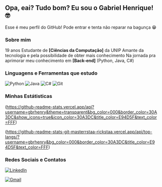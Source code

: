 ## Opa, eai? Tudo bom? Eu sou o Gabriel Henrique! :nerd_face:
Esse é meu perfil do GitHub! Pode entrar e tenta não reparar na bagunça :grin:

### Sobre mim

19 anos
Estudante de **[Ciências da Computação]** da UNIP
Amante da tecnologia e pela possibilidade de obter mais conhecimento 
Na jornada pra aprimorar meu conhecimento em **[Back-end]** (Python, Java, C#)

### Linguagens e Ferramentas que estudo

![Python](https://img.shields.io/badge/Python-000?style=for-the-badge&logo=python)
![Java](https://img.shields.io/badge/java-%23ED8B00.svg?style=for-the-badge&logo=openjdk&logoColor=white)
![C#](https://img.shields.io/badge/C%23-239120?style=for-the-badge&logo=c-sharp&logoColor=white)
![Git](https://img.shields.io/badge/GIT-E44C30?style=for-the-badge&logo=git&logoColor=white)

### Minhas Estátisticas

(https://github-readme-stats.vercel.app/api?username=gbrhenry&theme=transparent&bg_color=000&border_color=30A3DC&show_icons=true&icon_color=30A3DC&title_color=E94D5F&text_color=FFF)

(https://github-readme-stats-git-masterrstaa-rickstaa.vercel.app/api/top-langs/?username=gbrhenry&bg_color=000&border_color=30A3DC&title_color=E94D5F&text_color=FFF)

### Redes Sociais e Contatos

[![LinkedIn](https://img.shields.io/badge/LinkedIn-0077B5?style=for-the-badge&logo=linkedin&logoColor=white)](https://www.linkedin.com/in/gabriel-henrique-5940a337b)

[![Gmail](https://img.shields.io/badge/Gmail-333333?style=for-the-badge&logo=gmail&logoColor=red)](mailto:gbrhenry06@gmail.com)





